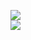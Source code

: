 [![](https://img.shields.io/badge/Made%20With-Github%20Spray-lightgrey.svg?style=for-the-badge&logo=github)](https://github.com/Annihil/github-spray#16924)  
[![](https://i.imgur.com/2DrTn0Z.gif)](https://github.com/Annihil/github-spray)